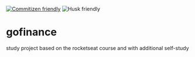 [![Commitizen friendly](https://img.shields.io/badge/commitizen-friendly-brightgreen.svg)](http://commitizen.github.io/cz-cli/) ![Husk friendly](https://img.shields.io/badge/Husky-friendly-%237159c1?style=for-the-badge&logo=ghost)


# gofinance
study project based on the rocketseat course and with additional self-study

